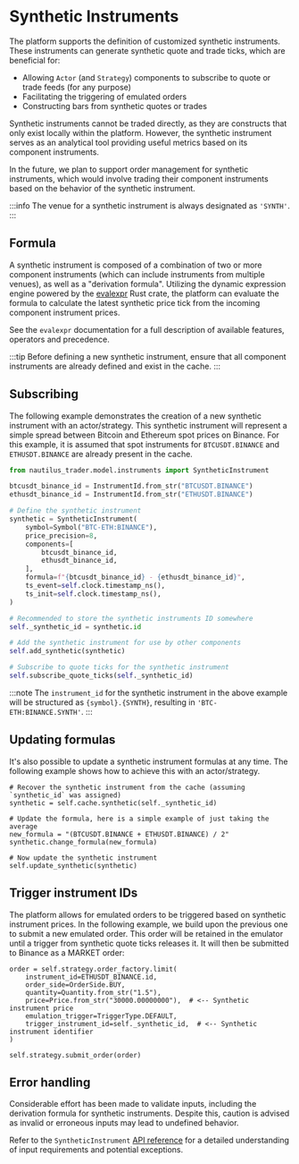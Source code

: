 # Synthetic Instruments

The platform supports the definition of customized synthetic instruments. 
These instruments can generate synthetic quote and trade ticks, which are beneficial for:

- Allowing `Actor` (and `Strategy`) components to subscribe to quote or trade feeds (for any purpose)
- Facilitating the triggering of emulated orders
- Constructing bars from synthetic quotes or trades

Synthetic instruments cannot be traded directly, as they are constructs that only exist locally 
within the platform. However, the synthetic instrument serves as an analytical tool providing 
useful metrics based on its component instruments.

In the future, we plan to support order management for synthetic instruments, which would involve 
trading their component instruments based on the behavior of the synthetic instrument.

:::info
The venue for a synthetic instrument is always designated as `'SYNTH'`.
:::

## Formula
A synthetic instrument is composed of a combination of two or more component instruments (which
can include instruments from multiple venues), as well as a "derivation formula". 
Utilizing the dynamic expression engine powered by the [evalexpr](https://github.com/ISibboI/evalexpr)
Rust crate, the platform can evaluate the formula to calculate the latest synthetic price tick
from the incoming component instrument prices.

See the `evalexpr` documentation for a full description of available features, operators and precedence.

:::tip
Before defining a new synthetic instrument, ensure that all component instruments are already defined and exist in the cache.
:::

## Subscribing
The following example demonstrates the creation of a new synthetic instrument with an actor/strategy. 
This synthetic instrument will represent a simple spread between Bitcoin and 
Ethereum spot prices on Binance. For this example, it is assumed that spot instruments for 
`BTCUSDT.BINANCE` and `ETHUSDT.BINANCE` are already present in the cache.

```python
from nautilus_trader.model.instruments import SyntheticInstrument

btcusdt_binance_id = InstrumentId.from_str("BTCUSDT.BINANCE")
ethusdt_binance_id = InstrumentId.from_str("ETHUSDT.BINANCE")

# Define the synthetic instrument
synthetic = SyntheticInstrument(
    symbol=Symbol("BTC-ETH:BINANCE"),
    price_precision=8,
    components=[
        btcusdt_binance_id,
        ethusdt_binance_id,
    ],
    formula=f"{btcusdt_binance_id} - {ethusdt_binance_id}",
    ts_event=self.clock.timestamp_ns(),
    ts_init=self.clock.timestamp_ns(),
)

# Recommended to store the synthetic instruments ID somewhere
self._synthetic_id = synthetic.id

# Add the synthetic instrument for use by other components
self.add_synthetic(synthetic)

# Subscribe to quote ticks for the synthetic instrument
self.subscribe_quote_ticks(self._synthetic_id)
```

:::note
The `instrument_id` for the synthetic instrument in the above example will be structured as `{symbol}.{SYNTH}`, resulting in `'BTC-ETH:BINANCE.SYNTH'`.
:::

## Updating formulas
It's also possible to update a synthetic instrument formulas at any time. The following example
shows how to achieve this with an actor/strategy.

```
# Recover the synthetic instrument from the cache (assuming `synthetic_id` was assigned)
synthetic = self.cache.synthetic(self._synthetic_id)

# Update the formula, here is a simple example of just taking the average
new_formula = "(BTCUSDT.BINANCE + ETHUSDT.BINANCE) / 2"
synthetic.change_formula(new_formula)

# Now update the synthetic instrument
self.update_synthetic(synthetic)
```

## Trigger instrument IDs
The platform allows for emulated orders to be triggered based on synthetic instrument prices. In 
the following example, we build upon the previous one to submit a new emulated order. 
This order will be retained in the emulator until a trigger from synthetic quote ticks releases it. 
It will then be submitted to Binance as a MARKET order:

```
order = self.strategy.order_factory.limit(
    instrument_id=ETHUSDT_BINANCE.id,
    order_side=OrderSide.BUY,
    quantity=Quantity.from_str("1.5"),
    price=Price.from_str("30000.00000000"),  # <-- Synthetic instrument price
    emulation_trigger=TriggerType.DEFAULT,
    trigger_instrument_id=self._synthetic_id,  # <-- Synthetic instrument identifier
)

self.strategy.submit_order(order)
```

## Error handling
Considerable effort has been made to validate inputs, including the derivation formula for 
synthetic instruments. Despite this, caution is advised as invalid or erroneous inputs may lead to 
undefined behavior. 

Refer to the `SyntheticInstrument` [API reference](../../api_reference/model/instruments.md#class-syntheticinstrumentsymbol-symbol-uint8_t-price_precision-list-components-unicode-formula-uint64_t-ts_event-uint64_t-ts_init)
for a detailed understanding of input requirements and potential exceptions.
